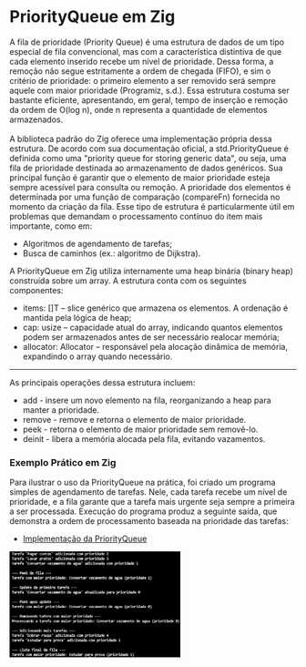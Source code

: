 # PriorityQueue em Zig
A fila de prioridade (Priority Queue) é uma estrutura de dados de um tipo especial de fila convencional, 
mas com a característica distintiva de que cada elemento inserido recebe um nível de prioridade. Dessa 
forma, a remoção não segue estritamente a ordem de chegada (FIFO), e sim o critério de prioridade: o 
primeiro elemento a ser removido será sempre aquele com maior prioridade (Programiz, s.d.).
Essa estrutura costuma ser bastante eficiente, apresentando, em geral, tempo de inserção e remoção da 
ordem de O(log n), onde n representa a quantidade de elementos armazenados.
<br></br>
A biblioteca padrão do Zig oferece uma implementação própria dessa estrutura. De acordo com sua 
documentação oficial, a std.PriorityQueue é definida como uma "priority queue for storing generic data", 
ou seja, uma fila de prioridade destinada ao armazenamento de dados genéricos. Sua principal função é 
garantir que o elemento de maior prioridade esteja sempre acessível para consulta ou remoção.
A prioridade dos elementos é determinada por uma função de comparação (compareFn) fornecida no momento da 
criação da fila. Esse tipo de estrutura é particularmente útil em problemas que demandam o processamento
contínuo do item mais importante, como em:     	
- Algoritmos de agendamento de tarefas;
- Busca de caminhos (ex.: algoritmo de Dijkstra).
 
A PriorityQueue em Zig utiliza internamente uma heap binária (binary heap) construída sobre um array. A estrutura conta com os seguintes componentes:
- items: []T – slice genérico que armazena os elementos. A ordenação é mantida pela lógica de heap;
- cap: usize – capacidade atual do array, indicando quantos elementos podem ser armazenados antes de ser necessário realocar memória;
- allocator: Allocator – responsável pela alocação dinâmica de memória, expandindo o array quando necessário.

---
As principais operações dessa estrutura incluem:
- add - insere um novo elemento na fila, reorganizando a heap para manter a prioridade.
- remove - remove e retorna o elemento de maior prioridade.
- peek - retorna o elemento de maior prioridade sem removê-lo.
- deinit - libera a memória alocada pela fila, evitando vazamentos.
### Exemplo Prático em Zig
Para ilustrar o uso da PriorityQueue na prática, foi criado um  programa simples de agendamento de 
tarefas. Nele, cada tarefa recebe um nível de prioridade, e a fila garante que a tarefa mais urgente seja 
sempre a primeira a ser processada.
Execução do programa produz a seguinte saída, que demonstra a ordem de processamento baseada na 
prioridade das tarefas:

- [Implementação da PriorityQueue](../Códigos-fonte/Zig/zigPriorityQueue.zig)

<img src="../prints/saida-priorityqueue.jpg" alt="Saída PriorityQueue" width=300>
